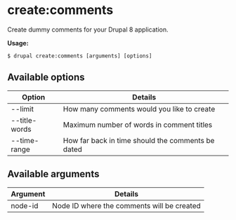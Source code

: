 # create:comments
Create dummy comments for your Drupal 8 application.

**Usage:**
```
$ drupal create:comments [arguments] [options]
```

## Available options
Option | Details
-------|-------------
--limit | How many comments would you like to create
--title-words | Maximum number of words in comment titles
--time-range | How far back in time should the comments be dated

## Available arguments
Argument | Details
---------|-------------
node-id | Node ID where the comments will be created
